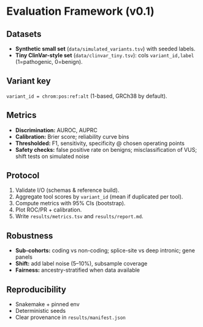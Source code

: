 # Evaluation Framework (v0.1)

## Datasets
- **Synthetic small set** (`data/simulated_variants.tsv`) with seeded labels.
- **Tiny ClinVar-style set** (`data/clinvar_tiny.tsv`): cols `variant_id,label` (1=pathogenic, 0=benign).

## Variant key
`variant_id = chrom:pos:ref:alt` (1-based, GRCh38 by default).

## Metrics
- **Discrimination:** AUROC, AUPRC
- **Calibration:** Brier score; reliability curve bins
- **Thresholded:** F1, sensitivity, specificity @ chosen operating points
- **Safety checks:** false positive rate on benigns; misclassification of VUS; shift tests on simulated noise

## Protocol
1. Validate I/O (schemas & reference build).
2. Aggregate tool scores by `variant_id` (mean if duplicated per tool).
3. Compute metrics with 95% CIs (bootstrap).
4. Plot ROC/PR + calibration.
5. Write `results/metrics.tsv` and `results/report.md`.

## Robustness
- **Sub-cohorts:** coding vs non-coding; splice-site vs deep intronic; gene panels
- **Shift:** add label noise (5–10%), subsample coverage
- **Fairness:** ancestry-stratified when data available

## Reproducibility
- Snakemake + pinned env
- Deterministic seeds
- Clear provenance in `results/manifest.json`
